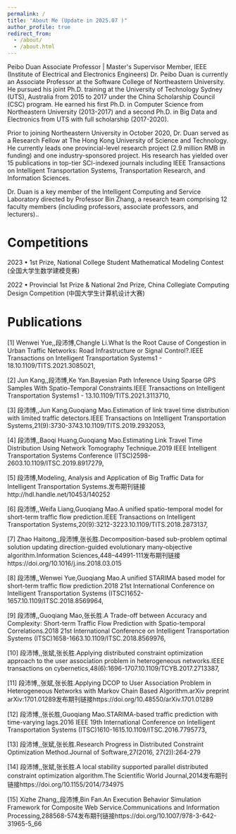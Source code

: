 ```yaml
---
permalink: /
title: "About Me (Update in 2025.07 )"
author_profile: true
redirect_from: 
  - /about/
  - /about.html
---
```


Peibo Duan
Associate Professor | Master's Supervisor
Member, IEEE (Institute of Electrical and Electronics Engineers)
Dr. Peibo Duan is currently an Associate Professor at the Software College of Northeastern University. He pursued his joint Ph.D. training at the University of Technology Sydney (UTS), Australia from 2015 to 2017 under the China Scholarship Council (CSC) program. He earned his first Ph.D. in Computer Science from Northeastern University (2013-2017) and a second Ph.D. in Big Data and Electronics from UTS with full scholarship (2017-2020).

Prior to joining Northeastern University in October 2020, Dr. Duan served as a Research Fellow at The Hong Kong University of Science and Technology. He currently leads one provincial-level research project (2.9 million RMB in funding) and one industry-sponsored project. His research has yielded over 15 publications in top-tier SCI-indexed journals including IEEE Transactions on Intelligent Transportation Systems, Transportation Research, and Information Sciences.

Dr. Duan is a key member of the Intelligent Computing and Service Laboratory directed by Professor Bin Zhang, a research team comprising 12 faculty members (including professors, associate professors, and lecturers)..


Competitions
======

2023
• 1st Prize, National College Student Mathematical Modeling Contest (全国大学生数学建模竞赛)

2022
• Provincial 1st Prize & National 2nd Prize, China Collegiate Computing Design Competition (中国大学生计算机设计大赛)


Publications
======

[1] Wenwei Yue,,段沛博,Changle Li.What Is the Root Cause of Congestion in Urban Traffic Networks: Road Infrastructure or Signal Control?.IEEE Transactions on Intelligent Transportation Systems1 - 18.10.1109/TITS.2021.3085021,

[2] Jun Kang,,段沛博,Ke Yan.Bayesian Path Inference Using Sparse GPS Samples With Spatio-Temporal Constraints.IEEE Transactions on Intelligent Transportation Systems1 - 13.10.1109/TITS.2021.3113710,

[3] 段沛博,,Jun Kang,Guoqiang Mao.Estimation of link travel time distribution with limited traffic detectors.IEEE Transactions on Intelligent Transportation Systems,21(9):3730-3743.10.1109/TITS.2019.2932053,

[4] 段沛博,,Baoqi Huang,Guoqiang Mao.Estimating Link Travel Time Distribution Using Network Tomography Technique.2019 IEEE Intelligent Transportation Systems Conference (ITSC)2598-2603.10.1109/ITSC.2019.8917279,

[5] 段沛博,Modeling, Analysis and Application of Big Traffic Data for Intelligent Transportation Systems.发布期刊链接http://hdl.handle.net/10453/140252

[6] 段沛博,,Weifa Liang,Guoqiang Mao.A unified spatio-temporal model for short-term traffic flow prediction.IEEE Transactions on Intelligent Transportation 
Systems,20(9):3212-3223.10.1109/TITS.2018.2873137,

[7] Zhao Haitong,,段沛博,张长胜.Decomposition-based sub-problem optimal solution updating direction-guided evolutionary many-objective algorithm.Information Sciences,448–44991-111发布期刊链接https://doi.org/10.1016/j.ins.2018.03.015

[8] 段沛博,,Wenwei Yue,Guoqiang Mao.A unified STARIMA based model for short-term traffic flow prediction.2018 21st International Conference on Intelligent Transportation Systems (ITSC)1652-1657.10.1109/ITSC.2018.8569964,

[9] 段沛博,,Guoqiang Mao,张长胜.A Trade-off between Accuracy and Complexity: Short-term Traffic Flow Prediction with Spatio-temporal Correlations.2018 21st International Conference on Intelligent Transportation Systems (ITSC)1658-1663.10.1109/ITSC.2018.8569976,

[10] 段沛博,,张斌,张长胜.Applying distributed constraint optimization approach to the user association problem in heterogeneous networks.IEEE transactions on cybernetics,48(6):1696-1707.10.1109/TCYB.2017.2713387,

[11] 段沛博,,张斌,张长胜.Applying DCOP to User Association Problem in Heterogeneous Networks with Markov Chain Based Algorithm.arXiv preprint arXiv:1701.01289发布期刊链接https://doi.org/10.48550/arXiv.1701.01289

[12] 段沛博,,张长胜,Guoqiang Mao.STARIMA-based traffic prediction with time-varying lags.2016 IEEE 19th International Conference on Intelligent Transportation Systems (ITSC)1610-1615.10.1109/ITSC.2016.7795773,

[13] 段沛博,,张斌,张长胜.Research Progress in Distributed Constraint Optimization Method.Journal of Software,27(2016, 27(2)):264-279

[14] 段沛博,,张斌,张长胜.A local stability supported parallel distributed constraint optimization algorithm.The Scientific World Journal,2014发布期刊链接https://doi.org/10.1155/2014/734975

[15] Xizhe Zhang,,段沛博,Bin Fan.An Execution Behavior Simulation Framework for Composite Web Service.Communications and Information Processing,288568-574发布期刊链接https://doi.org/10.1007/978-3-642-31965-5_66








